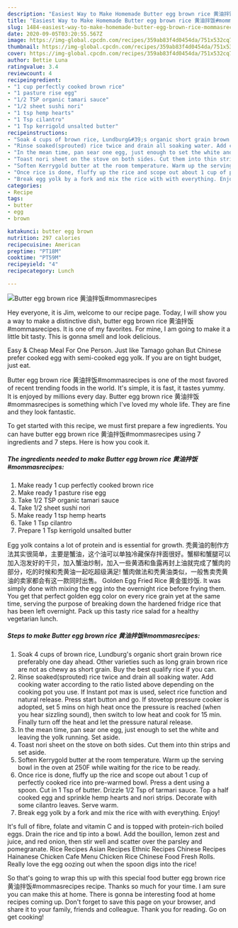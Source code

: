 ```yaml
---
description: "Easiest Way to Make Homemade Butter egg brown rice 黄油拌饭#mommasrecipes"
title: "Easiest Way to Make Homemade Butter egg brown rice 黄油拌饭#mommasrecipes"
slug: 1484-easiest-way-to-make-homemade-butter-egg-brown-rice-mommasrecipes
date: 2020-09-05T03:20:55.567Z
image: https://img-global.cpcdn.com/recipes/359ab83f4d0454da/751x532cq70/butter-egg-brown-rice-黄油拌饭mommasrecipes-recipe-main-photo.jpg
thumbnail: https://img-global.cpcdn.com/recipes/359ab83f4d0454da/751x532cq70/butter-egg-brown-rice-黄油拌饭mommasrecipes-recipe-main-photo.jpg
cover: https://img-global.cpcdn.com/recipes/359ab83f4d0454da/751x532cq70/butter-egg-brown-rice-黄油拌饭mommasrecipes-recipe-main-photo.jpg
author: Bettie Luna
ratingvalue: 3.4
reviewcount: 4
recipeingredient:
- "1 cup perfectly cooked brown rice"
- "1 pasture rise egg"
- "1/2 TSP organic tamari sauce"
- "1/2 sheet sushi nori"
- "1 tsp hemp hearts"
- "1 Tsp cilantro"
- "1 Tsp kerrigold unsalted butter"
recipeinstructions:
- "Soak 4 cups of brown rice, Lundburg&#39;s organic short grain brown rice preferably one day ahead. Other varieties such as long grain brown rice are not as chewy as short grain. Buy the best qualify rice if you can."
- "Rinse soaked(sprouted) rice twice and drain all soaking water. Add cooking water according to the ratio listed above depending on the cooking pot you use. If Instant pot max is used, select rice function and natural release. Press start button and go. If stovetop pressure cooker is adopted, set 5 mins on high heat once the pressure is reached (when you hear sizzling sound), then switch to low heat and cook for 15 min. Finally turn off the heat and let the pressure natural release."
- "In the mean time, pan sear one egg, just enough to set the white and leaving the yolk running. Set aside."
- "Toast nori sheet on the stove on both sides. Cut them into thin strips and set aside."
- "Soften Kerrygold butter at the room temperature. Warm up the serving bowl in the oven at 250F while waiting for the rice to be ready."
- "Once rice is done, fluffy up the rice and scope out about 1 cup of perfectly cooked rice into pre-warmed bowl. Press a dent using a spoon. Cut in 1 Tsp of butter. Drizzle 1/2 Tsp of tarmari sauce. Top a half cooked egg and sprinkle hemp hearts and nori strips. Decorate with some cilantro leaves. Serve warm."
- "Break egg yolk by a fork and mix the rice with with everything. Enjoy!"
categories:
- Recipe
tags:
- butter
- egg
- brown

katakunci: butter egg brown 
nutrition: 297 calories
recipecuisine: American
preptime: "PT18M"
cooktime: "PT59M"
recipeyield: "4"
recipecategory: Lunch

---
```



![Butter egg brown rice 黄油拌饭#mommasrecipes](https://img-global.cpcdn.com/recipes/359ab83f4d0454da/751x532cq70/butter-egg-brown-rice-黄油拌饭mommasrecipes-recipe-main-photo.jpg)

Hey everyone, it is Jim, welcome to our recipe page. Today, I will show you a way to make a distinctive dish, butter egg brown rice 黄油拌饭#mommasrecipes. It is one of my favorites. For mine, I am going to make it a little bit tasty. This is gonna smell and look delicious.

Easy &amp; Cheap Meal For One Person. Just like Tamago gohan But Chinese prefer cooked egg with semi-cooked egg yolk. If you are on tight budget, just eat.

Butter egg brown rice 黄油拌饭#mommasrecipes is one of the most favored of recent trending foods in the world. It's simple, it is fast, it tastes yummy. It is enjoyed by millions every day. Butter egg brown rice 黄油拌饭#mommasrecipes is something which I've loved my whole life. They are fine and they look fantastic.


To get started with this recipe, we must first prepare a few ingredients. You can have butter egg brown rice 黄油拌饭#mommasrecipes using 7 ingredients and 7 steps. Here is how you cook it.

<!--inarticleads1-->

##### The ingredients needed to make Butter egg brown rice 黄油拌饭#mommasrecipes:

1. Make ready 1 cup perfectly cooked brown rice
1. Make ready 1 pasture rise egg
1. Take 1/2 TSP organic tamari sauce
1. Take 1/2 sheet sushi nori
1. Make ready 1 tsp hemp hearts
1. Take 1 Tsp cilantro
1. Prepare 1 Tsp kerrigold unsalted butter


Egg yolk contains a lot of protein and is essential for growth. 秃黄油的制作方法其实很简单，主要是蟹油，这个油可以单独冷藏保存拌面很好。蟹柳和蟹腿可以加入泡发好的干贝，加入蟹油炒制，加入一些黄酒和鱼露再封上油就完成了蟹肉的部分，吃的时候和秃黄油一起吃超级满足! 蟹肉做法和秃黄油类似，一般售卖秃黄油的卖家都会有这一款同时出售。 Golden Egg Fried Rice 黄金蛋炒饭. It was simply done with mixing the egg into the overnight rice before frying them. You get that perfect golden egg color on every rice grain yet at the same time, serving the purpose of breaking down the hardened fridge rice that has been left overnight. Pack up this tasty rice salad for a healthy vegetarian lunch. 

<!--inarticleads2-->

##### Steps to make Butter egg brown rice 黄油拌饭#mommasrecipes:

1. Soak 4 cups of brown rice, Lundburg&#39;s organic short grain brown rice preferably one day ahead. Other varieties such as long grain brown rice are not as chewy as short grain. Buy the best qualify rice if you can.
1. Rinse soaked(sprouted) rice twice and drain all soaking water. Add cooking water according to the ratio listed above depending on the cooking pot you use. If Instant pot max is used, select rice function and natural release. Press start button and go. If stovetop pressure cooker is adopted, set 5 mins on high heat once the pressure is reached (when you hear sizzling sound), then switch to low heat and cook for 15 min. Finally turn off the heat and let the pressure natural release.
1. In the mean time, pan sear one egg, just enough to set the white and leaving the yolk running. Set aside.
1. Toast nori sheet on the stove on both sides. Cut them into thin strips and set aside.
1. Soften Kerrygold butter at the room temperature. Warm up the serving bowl in the oven at 250F while waiting for the rice to be ready.
1. Once rice is done, fluffy up the rice and scope out about 1 cup of perfectly cooked rice into pre-warmed bowl. Press a dent using a spoon. Cut in 1 Tsp of butter. Drizzle 1/2 Tsp of tarmari sauce. Top a half cooked egg and sprinkle hemp hearts and nori strips. Decorate with some cilantro leaves. Serve warm.
1. Break egg yolk by a fork and mix the rice with with everything. Enjoy!


It&#39;s full of fibre, folate and vitamin C and is topped with protein-rich boiled eggs. Drain the rice and tip into a bowl. Add the bouillon, lemon zest and juice, and red onion, then stir well and scatter over the parsley and pomegranate. Rice Recipes Asian Recipes Ethnic Recipes Chinese Recipes Hainanese Chicken Cafe Menu Chicken Rice Chinese Food Fresh Rolls. Really love the egg oozing out when the spoon digs into the rice! 

So that's going to wrap this up with this special food butter egg brown rice 黄油拌饭#mommasrecipes recipe. Thanks so much for your time. I am sure you can make this at home. There is gonna be interesting food at home recipes coming up. Don't forget to save this page on your browser, and share it to your family, friends and colleague. Thank you for reading. Go on get cooking!
